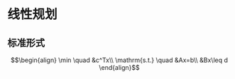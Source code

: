 # 线性规划

## 标准形式

$$\begin{align}
\min  \quad &c^Tx\\
\mathrm{s.t.} \quad &Ax=b\\
 &Bx\leq d
\end{align}$$
